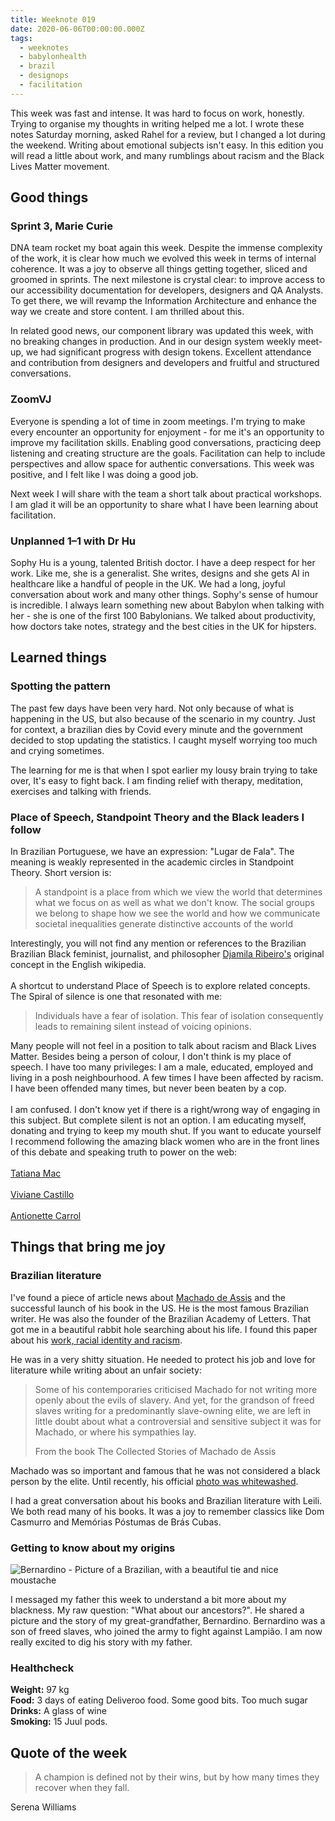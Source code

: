 ```yaml
---
title: Weeknote 019
date: 2020-06-06T00:00:00.000Z
tags:
  - weeknotes
  - babylonhealth
  - brazil
  - designops
  - facilitation
---
```

This week was fast and intense. It was hard to focus on work, honestly. Trying to organise my thoughts in writing helped me a lot. I wrote these notes Saturday morning, asked Rahel for a review, but I changed a lot during the weekend. Writing about emotional subjects isn't easy. In this edition you will read a little about work, and many rumblings about racism and the Black Lives Matter movement. 

## Good things

### Sprint 3, Marie Curie

DNA team rocket my boat again this week. Despite the immense complexity of the work, it is clear how much we evolved this week in terms of internal coherence. It was a joy to observe all things getting together, sliced and groomed in sprints. The next milestone is crystal clear: to improve access to our accessibility documentation for developers, designers and QA Analysts. To get there, we will revamp the Information Architecture and enhance the way we create and store content. I am thrilled about this. 

In related good news, our component library was updated this week, with no breaking changes in production. And in our design system weekly meet-up, we had significant progress with design tokens. Excellent attendance and contribution from designers and developers and fruitful and structured conversations. 

### **ZoomVJ**

Everyone is spending a lot of time in zoom meetings. I'm trying to make every encounter an opportunity for enjoyment - for me it's an opportunity to improve my facilitation skills. Enabling good conversations, practicing deep listening and creating structure are the goals. Facilitation can help to include perspectives and allow space for authentic conversations. This week was positive, and I felt like I was doing a good job.

Next week I will share with the team a short talk about practical workshops. I am glad it will be an opportunity to share what I have been learning about facilitation.

### **Unplanned 1–1 with Dr Hu**

Sophy Hu is a young, talented British doctor. I have a deep respect for her work. Like me, she is a generalist. She writes, designs and she gets AI in healthcare like a handful of people in the UK. We had a long, joyful conversation about work and many other things. Sophy's sense of humour is incredible. I always learn something new about Babylon when talking with her - she is one of the first 100 Babylonians. We talked about productivity, how doctors take notes, strategy and the best cities in the UK for hipsters.

## Learned things

### **Spotting the pattern**

The past few days have been very hard. Not only because of what is happening in the US, but also because of the scenario in my country. Just for context, a brazilian dies by Covid every minute and the government decided to stop updating the statistics. I caught myself worrying too much and crying sometimes. 

The learning for me is that when I spot earlier my lousy brain trying to take over, It's easy to fight back. I am finding relief with therapy, meditation, exercises and talking with friends.  

### **Place of Speech, Standpoint Theory and the Black leaders I follow**

In Brazilian Portuguese, we have an expression: "Lugar de Fala". The meaning is weakly represented in the academic circles in Standpoint Theory. Short version is: 

> A standpoint is a place from which we view the world that determines what we focus on as well as what we don't know. The social groups we belong to shape how we see the world and how we communicate societal inequalities generate distinctive accounts of the world

Interestingly, you will not find any mention or references to the Brazilian Brazilian Black feminist, journalist, and philosopher [Djamila Ribeiro's](https://en.wikipedia.org/wiki/Djamila_Ribeiro) original concept in the English wikipedia. \
\
A shortcut to understand Place of Speech is to explore related concepts. The Spiral of silence is one that resonated with me:

> Individuals have a fear of isolation. This fear of isolation consequently leads to remaining silent instead of voicing opinions.

Many people will not feel in a position to talk about racism and Black Lives Matter. Besides being a person of colour, I don't think is my place of speech. I have too many privileges: I am a male, educated, employed and living in a posh neighbourhood. A few times I have been affected by racism. I have been offended many times,  but never been beaten by a cop. \
\
I am confused. I don't know yet if there is a right/wrong way of engaging in this subject. But complete silent is not an option. I am educating myself, donating and trying to keep my mouth shut. If you want to educate yourself I recommend following the amazing black women who are in the front lines of this debate and speaking truth to power on the web: \
\
[Tatiana Mac](https://twitter.com/TatianaTMac?s=20)\
\
[Viviane Castillo](https://twitter.com/vcastillo630?s=20)\
\
[Antionette Carrol](https://twitter.com/acarrolldesign?s=20)

## Things that bring me joy

### **Brazilian literature**

I've found a piece of article news about [Machado de Assis](https://www.newyorker.com/magazine/2018/07/09/hes-one-of-brazils-greatest-writers-why-isnt-machado-de-assis-more-widely-read) and the successful launch of his book in the US. He is the most famous Brazilian writer. He was also the founder of the Brazilian Academy of Letters. That got me in a beautiful rabbit hole searching about his life. I found this paper about his [work, racial identity and racism](http://www.psupress.org/books/titles/978-0-271-05246-5.html).

He was in a very shitty situation. He needed to protect his job and love for literature while writing about an unfair society:

> Some of his contemporaries criticised Machado for not writing more openly about the evils of slavery. And yet, for the grandson of freed slaves writing for a predominantly slave-owning elite, we are left in little doubt about what a controversial and sensitive subject it was for Machado, or where his sympathies lay.
>
> From the book The Collected Stories of Machado de Assis

Machado was so important and famous that he was not considered a black person by the elite. Until recently, his official [photo was whitewashed](https://www.nytimes.com/2019/06/14/books/brazil-machado-de-assis.html).

I had a great conversation about his books and Brazilian literature with Leili. We both read many of his books. It was a joy to remember classics like Dom Casmurro and Memórias Póstumas de Brás Cubas. 

### **Getting to know about my origins**

![Bernardino - Picture of  a Brazilian, with a beautiful tie and nice moustache](/images/photo-2020-06-04-14-17-18.jpg "Bernardino")

I messaged my father this week to understand a bit more about my blackness. My raw question: "What about our ancestors?". He shared a picture and the story of my great-grandfather, Bernardino. Bernardino was a son of freed slaves, who joined the army to fight against Lampião. I am now really excited to dig his story with my father.

### **Healthcheck**

**Weight:** 97 kg \
**Food:** 3 days of eating Deliveroo food. Some good bits. Too much sugar\
**Drinks:** A glass of wine\
**Smoking:** 15 Juul pods.

## Quote of the week

> A champion is defined not by their wins, but by how many times they recover when they fall.

Serena Williams